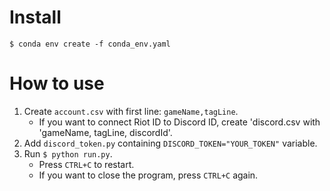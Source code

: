 # Install

```
$ conda env create -f conda_env.yaml
```

# How to use

1. Create `account.csv` with first line: `gameName,tagLine`.
   * If you want to connect Riot ID to Discord ID, create 'discord.csv with 'gameName, tagLine, discordId'.
2. Add `discord_token.py` containing `DISCORD_TOKEN="YOUR_TOKEN"` variable.
3. Run `$ python run.py`.
   * Press `CTRL+C` to restart.
   * If you want to close the program, press `CTRL+C` again.
